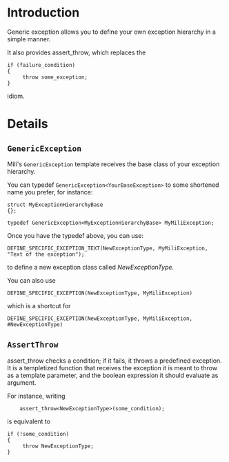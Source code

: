 # Introduction #

Generic exception allows you to define your own exception hierarchy in a simple manner.

It also provides assert\_throw, which replaces the
```
if (failure_condition)
{
     throw some_exception;
}
```
idiom.

# Details #

## `GenericException` ##

Mili's `GenericException` template receives the base class of your exception hierarchy.

You can typedef `GenericException<YourBaseException>` to some shortened name you prefer, for instance:
```
struct MyExceptionHierarchyBase
{};

typedef GenericException<MyExceptionHierarchyBase> MyMiliException;
```

Once you have the typedef above, you can use:
```
DEFINE_SPECIFIC_EXCEPTION_TEXT(NewExceptionType, MyMiliException, "Text of the exception");
```
to define a new exception class called _NewExceptionType_.

You can also use
```
DEFINE_SPECIFIC_EXCEPTION(NewExceptionType, MyMiliException)
```
which is a shortcut for
```
DEFINE_SPECIFIC_EXCEPTION(NewExceptionType, MyMiliException, #NewExceptionType)
```

## `AssertThrow` ##

assert\_throw checks a condition; if it fails, it throws a predefined exception. It is a templetized function that receives the exception it is meant to throw as a template parameter, and the boolean expression it should evaluate as argument.

For instance, writing
```
    assert_throw<NewExceptionType>(some_condition);
```
is equivalent to
```
if (!some_condition)
{
     throw NewExceptionType;
}
```